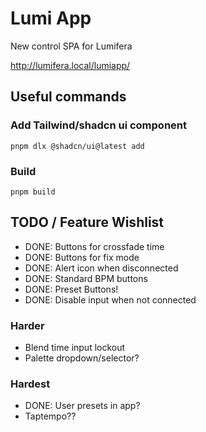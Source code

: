 # Lumi App

New control SPA for Lumifera

http://lumifera.local/lumiapp/

## Useful commands

### Add Tailwind/shadcn ui component
```shell
pnpm dlx @shadcn/ui@latest add
```

### Build
```shell
pnpm build
```

## TODO / Feature Wishlist
* DONE: Buttons for crossfade time
* DONE: Buttons for fix mode
* DONE: Alert icon when disconnected
* DONE: Standard BPM buttons
* DONE: Preset Buttons!
* DONE: Disable input when not connected

### Harder
* Blend time input lockout
* Palette dropdown/selector?

### Hardest
* DONE: User presets in app?
* Taptempo??

